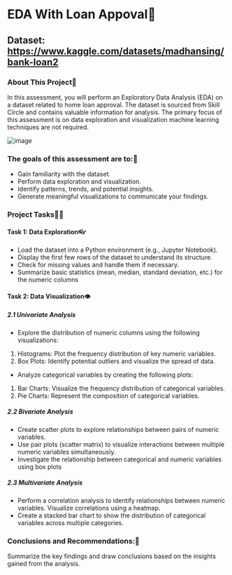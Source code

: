 # EDA With Loan Appoval🏦
## Dataset: https://www.kaggle.com/datasets/madhansing/bank-loan2
### About This Project📄
In this assessment, you will perform an Exploratory Data Analysis
(EDA) on a dataset related to home loan approval. The dataset is
sourced from Skill Circle and contains valuable information for
analysis. The primary focus of this assessment is on data
exploration and visualization machine learning techniques are not
required.

![image](https://github.com/user-attachments/assets/f8854916-b49e-43d6-8e62-c27df66d7b76)

###  The goals of this assessment are to:🥅
* Gain familiarity with the dataset.
* Perform data exploration and visualization.
* Identify patterns, trends, and potential insights.
* Generate meaningful visualizations to communicate your findings.
### Project Tasks🚶‍♂️
#### Task 1: Data Exploration👓
* Load the dataset into a Python environment (e.g., Jupyter Notebook).
* Display the first few rows of the dataset to understand its structure.
* Check for missing values and handle them if necessary.
* Summarize basic statistics (mean, median, standard deviation, etc.)
for the numeric columns
#### Task 2: Data Visualization👁️
##### 2.1 Univariate Analysis
* Explore the distribution of numeric columns using the following visualizations:
 1. Histograms: Plot the frequency distribution of key numeric variables.
 2. Box Plots: Identify potential outliers and visualize the spread of
    data.
* Analyze categorical variables by creating the following plots:
 1. Bar Charts: Visualize the frequency distribution of categorical
    variables.
 2. Pie Charts: Represent the composition of categorical variables.
##### 2.2 Bivariate Analysis
 * Create scatter plots to explore relationships between pairs of numeric
variables.
 * Use pair plots (scatter matrix) to visualize interactions between
multiple numeric variables
simultaneously.
 * Investigate the relationship between categorical and numeric
variables using box plots
##### 2.3 Multivariate Analysis
* Perform a correlation analysis to identify relationships between
numeric variables. Visualize
correlations using a heatmap.
* Create a stacked bar chart to show the distribution of categorical
variables across multiple
categories.
### Conclusions and Recommendations:📃
Summarize the key findings and draw conclusions based on
the insights gained from the analysis.
